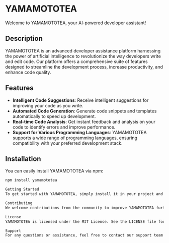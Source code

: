 # YAMAMOTOTEA

Welcome to YAMAMOTOTEA, your AI-powered developer assistant!

## Description

YAMAMOTOTEA is an advanced developer assistance platform harnessing the power of artificial intelligence to revolutionize the way developers write and edit code. Our platform offers a comprehensive suite of features designed to streamline the development process, increase productivity, and enhance code quality.

## Features

- **Intelligent Code Suggestions**: Receive intelligent suggestions for improving your code as you write.
- **Automated Code Generation**: Generate code snippets and templates automatically to speed up development.
- **Real-time Code Analysis**: Get instant feedback and analysis on your code to identify errors and improve performance.
- **Support for Various Programming Languages**: YAMAMOTOTEA supports a wide range of programming languages, ensuring compatibility with your preferred development stack.

## Installation

You can easily install YAMAMOTOTEA via npm:

```bash
npm install yamamototea

Getting Started
To get started with YAMAMOTOTEA, simply install it in your project and start integrating it into your development workflow. Explore the documentation for more detailed information on using each feature and maximizing the benefits of YAMAMOTOTEA.

Contributing
We welcome contributions from the community to improve YAMAMOTOTEA further. If you have ideas, suggestions, or want to report issues, please visit our GitHub repository and submit a pull request or open an issue.

License
YAMAMOTOTEA is licensed under the MIT License. See the LICENSE file for more details.

Support
For any questions or assistance, feel free to contact our support team at evgeniibuz@gmail.com

